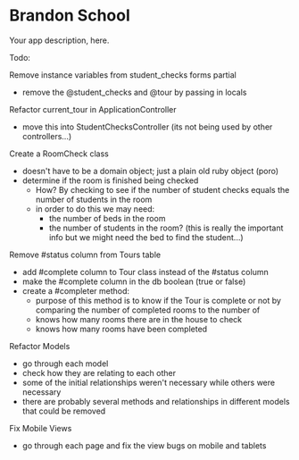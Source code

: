 # Brandon School
Your app description, here.

Todo:  

Remove instance variables from student_checks forms partial
- remove the @student_checks and @tour by passing in locals

Refactor current_tour in ApplicationController
- move this into StudentChecksController (its not being used by other controllers...)

Create a RoomCheck class
- doesn't have to be a domain object; just a plain old ruby object (poro)
- determine if the room is finished being checked
  - How? By checking to see if the number of student checks equals the number
    of students in the room
  - in order to do this we may need:
    - the number of beds in the room
    - the number of students in the room? (this is really the important info
    but we might need the bed to find the student...)

Remove #status column from Tours table
- add #complete column to Tour class instead of the #status column
- make the #complete column in the db boolean (true or false)
- create a #completer method:
  - purpose of this method is to know if the Tour is complete or not by comparing
    the number of completed rooms to the number of
  - knows how many rooms there are in the house to check
  - knows how many rooms have been completed

Refactor Models
- go through each model
- check how they are relating to each other
- some of the initial relationships weren't necessary while others were necessary
- there are probably several methods and relationships in different models that could be removed

Fix Mobile Views
- go through each page and fix the view bugs on mobile and tablets 
